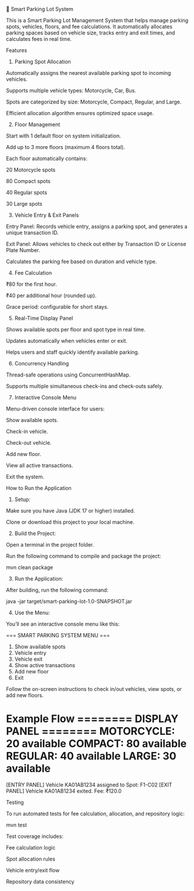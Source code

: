 🚗 Smart Parking Lot System

This is a Smart Parking Lot Management System that helps manage parking spots, vehicles, floors, and fee calculations.
It automatically allocates parking spaces based on vehicle size, tracks entry and exit times, and calculates fees in real time.

Features

1. Parking Spot Allocation

Automatically assigns the nearest available parking spot to incoming vehicles.

Supports multiple vehicle types: Motorcycle, Car, Bus.

Spots are categorized by size: Motorcycle, Compact, Regular, and Large.

Efficient allocation algorithm ensures optimized space usage.

2. Floor Management

Start with 1 default floor on system initialization.

Add up to 3 more floors (maximum 4 floors total).

Each floor automatically contains:

20 Motorcycle spots

80 Compact spots

40 Regular spots

30 Large spots

3. Vehicle Entry & Exit Panels

Entry Panel: Records vehicle entry, assigns a parking spot, and generates a unique transaction ID.

Exit Panel: Allows vehicles to check out either by Transaction ID or License Plate Number.

Calculates the parking fee based on duration and vehicle type.

4. Fee Calculation

₹80 for the first hour.

₹40 per additional hour (rounded up).

Grace period: configurable for short stays.

5. Real-Time Display Panel

Shows available spots per floor and spot type in real time.

Updates automatically when vehicles enter or exit.

Helps users and staff quickly identify available parking.

6. Concurrency Handling

Thread-safe operations using ConcurrentHashMap.

Supports multiple simultaneous check-ins and check-outs safely.

7. Interactive Console Menu

Menu-driven console interface for users:

Show available spots.

Check-in vehicle.

Check-out vehicle.

Add new floor.

View all active transactions.

Exit the system.

How to Run the Application
1. Setup:

Make sure you have Java (JDK 17 or higher) installed.

Clone or download this project to your local machine.

2. Build the Project:

Open a terminal in the project folder.

Run the following command to compile and package the project:

mvn clean package

3. Run the Application:

After building, run the following command:

java -jar target/smart-parking-lot-1.0-SNAPSHOT.jar

4. Use the Menu:

You’ll see an interactive console menu like this:

=== SMART PARKING SYSTEM MENU ===
1. Show available spots
2. Vehicle entry
3. Vehicle exit
4. Show active transactions
5. Add new floor
0. Exit


Follow the on-screen instructions to check in/out vehicles, view spots, or add new floors.

Example Flow
======== DISPLAY PANEL ========
MOTORCYCLE: 20 available
COMPACT: 80 available
REGULAR: 40 available
LARGE: 30 available
===============================

[ENTRY PANEL] Vehicle KA01AB1234 assigned to Spot: F1-C02
[EXIT PANEL] Vehicle KA01AB1234 exited. Fee: ₹120.0

Testing

To run automated tests for fee calculation, allocation, and repository logic:

mvn test


Test coverage includes:

Fee calculation logic

Spot allocation rules

Vehicle entry/exit flow

Repository data consistency
